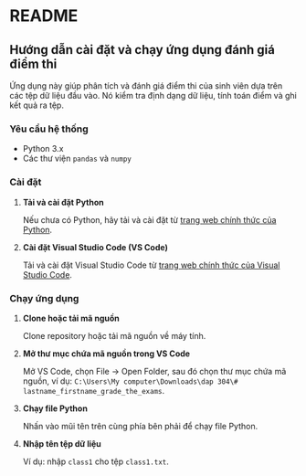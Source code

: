 # README

## Hướng dẫn cài đặt và chạy ứng dụng đánh giá điểm thi

Ứng dụng này giúp phân tích và đánh giá điểm thi của sinh viên dựa trên các tệp dữ liệu đầu vào. Nó kiểm tra định dạng dữ liệu, tính toán điểm và ghi kết quả ra tệp.

### Yêu cầu hệ thống

- Python 3.x
- Các thư viện `pandas` và `numpy`

### Cài đặt

1. **Tải và cài đặt Python**

   Nếu chưa có Python, hãy tải và cài đặt từ [trang web chính thức của Python](https://www.python.org/).

2. **Cài đặt Visual Studio Code (VS Code)**

   Tải và cài đặt Visual Studio Code từ [trang web chính thức của Visual Studio Code](https://code.visualstudio.com/).

### Chạy ứng dụng

1. **Clone hoặc tải mã nguồn**

   Clone repository hoặc tải mã nguồn về máy tính.

2. **Mở thư mục chứa mã nguồn trong VS Code**

   Mở VS Code, chọn File -> Open Folder, sau đó chọn thư mục chứa mã nguồn, ví dụ: `C:\Users\My computer\Downloads\dap 304\# lastname_firstname_grade_the_exams`.

3. **Chạy file Python**

   Nhấn vào mũi tên trên cùng phía bên phải để chạy file Python.

4. **Nhập tên tệp dữ liệu**

   Ví dụ: nhập `class1` cho tệp `class1.txt`.
